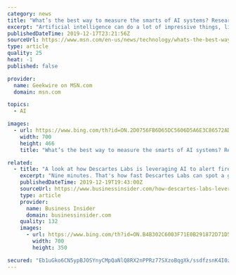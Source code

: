 ```yaml
---
category: news
title: "What’s the best way to measure the smarts of AI systems? Researchers are developing an IQ test"
excerpt: "Artificial intelligence can do a lot of impressive things, like find snow leopards among Himalayan grasses captured by remote cameras, maneuver self-driving cars through traffic, and defeat world-class opponents in the game Go."
publishedDateTime: 2019-12-17T23:21:56Z
sourceUrl: https://www.msn.com/en-us/news/technology/whats-the-best-way-to-measure-the-smarts-of-ai-systems-researchers-are-developing-an-iq-test/ar-BBY5ZlH
type: article
quality: 25
heat: -1
published: false

provider:
  name: Geekwire on MSN.com
  domain: msn.com

topics:
  - AI

images:
  - url: https://www.bing.com/th?id=ON.2D0756FB6D65DC5606D5A6E3C86572AD
    width: 700
    height: 466
    title: "What’s the best way to measure the smarts of AI systems? Researchers are developing an IQ test"

related:
  - title: "A look at how Descartes Labs is leveraging AI to alert fire managers of wildfires and decrease the damage on homes and habitats across the US"
    excerpt: "Nine minutes. That's how fast Descartes Labs can spot a growing wildfire with artificial intelligence. It's a record speed, and the one to beat."
    publishedDateTime: 2019-12-19T19:43:00Z
    sourceUrl: https://www.businessinsider.com/how-descartes-labs-leveraging-artificial-intelligence-fight-wildfires-2019-12
    type: article
    provider:
      name: Business Insider
      domain: businessinsider.com
    quality: 132
    images:
      - url: https://www.bing.com/th?id=ON.B4B302C6003F71E0B291872D71D5C5B6
        width: 700
        height: 350

secured: "Eb1uGko6CN5ypBJOSYnyCMpQaNlQ8RX2nPPRz77SXzoBqgXk/ssdfzsnK4I0zl1WTMKNVVsDUTdq+WlHH2qgv+ksX/+/YO+CO/inEun9tJuNIjnlWAmBnZb5Mx+8Ys1XxyZbJoM/N12UYTqC2VxLYfXeMXM4WnfhPEy8et6kFTc26Pm05xAqhLcv4ZR9xMxP+GMIrgnJe2LbRwZ9gwjvVp0weavf0kFD4iGEUmOYRH5IRyzZhg1Q1ZwUZhKXgPgZdiVwVzn4WpYxIyCPWL01LA==;DTVBuUYjTjShPi4mrENZZw=="
---
```


